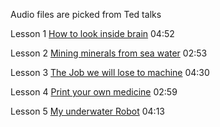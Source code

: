 Audio files are picked from Ted talks

Lesson 1 [How to look inside brain](https://www.ted.com/talks/carl_schoonover_how_to_look_inside_the_brain?language=en) 04:52

Lesson 2 [Mining minerals from sea water](https://www.ted.com/talks/damian_palin_mining_minerals_from_seawater?language=en) 02:53

Lesson 3 [The Job we will lose to machine](https://www.ted.com/talks/anthony_goldbloom_the_jobs_we_ll_lose_to_machines_and_the_ones_we_won_t?language=en) 04:30

Lesson 4 [Print your own medicine](https://www.ted.com/talks/lee_cronin_print_your_own_medicine?language=en#t-89863) 02:59

Lesson 5 [My underwater Robot](https://www.ted.com/talks/david_lang_my_underwater_robot/transcript?language=en) 04:13
